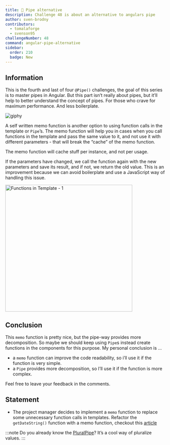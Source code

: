 ```yaml
---
title: 🔴 Pipe alternative
description: Challenge 48 is about an alternative to angulars pipe
author: sven-brodny
contributors:
  - tomalaforge
  - svenson95
challengeNumber: 48
command: angular-pipe-alternative
sidebar:
  order: 210
  badge: New
---
```


## Information

This is the fourth and last of four `@Pipe()` challenges, the goal of this series is to master pipes in Angular. But this part isn’t really about pipes, but it’ll help to better understand the concept of pipes. For those who crave for maximum performance. And less boilerplate.

![giphy](https://github.com/svenson95/angular-challenges/assets/46655156/234bc9d3-70bc-4424-9bc6-065ea96ddd79)

A self written memo function is another option to using function calls in the template or `Pipe`’s. The memo function will help you in cases when you call functions in the template and pass the same value to it, and not use it with different parameters - that will break the “cache” of the memo function.

The memo function will cache stuff per instance, and not per usage.

If the parameters have changed, we call the function again with the new parameters and save its result, and if not, we return the old value. This is an improvement because we can avoid boilerplate and use a JavaScript way of handling this issue.

<img width="400" alt="Functions in Template - 1" src="https://github.com/svenson95/angular-challenges/assets/46655156/2e929c6e-ffd0-4353-873c-f8b941f86ba1">

## Conclusion

This `memo` function is pretty nice, but the pipe-way provides more decomposition. So maybe we should keep using `Pipe`s instead create functions in the components for this purpose. My personal conclusion is …

- a `memo` function can improve the code readability, so i’ll use it if the function is very simple.
- a `Pipe` provides more decomposition, so I’ll use it if the function is more complex.

Feel free to leave your feedback in the comments.

## Statement

- The project manager decides to implement a `memo` function to replace some unnecessary function calls in templates. Refactor the `getDateString()` function with a memo function, checkout this [article](https://itnext.io/its-ok-to-use-function-calls-in-angular-templates-ffdd12b0789e)

:::note
Do you already know the [PluralPipe](https://angular.io/api/common/I18nPluralPipe)? It’s a cool way of pluralize values.
:::
